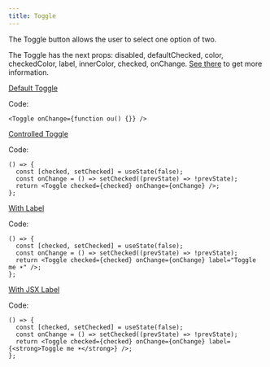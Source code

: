 ```yaml
---
title: Toggle
---
```


The Toggle button allows the user to select one option of two.

The Toggle has the next props: disabled, defaultChecked, color, checkedColor, label, innerColor, checked, onChange. [See there](/?path=/docs/core-controls-toggle--docs) to get more information.

[Default Toggle](/?path=/story/core-controls-toggle--default-toggle)

Code:

```tsx
<Toggle onChange={function ou() {}} />
```

[Controlled Toggle](/?path=/story/core-controls-toggle--controlled-toggle)

Code:

```tsx
() => {
  const [checked, setChecked] = useState(false);
  const onChange = () => setChecked((prevState) => !prevState);
  return <Toggle checked={checked} onChange={onChange} />;
};
```

[With Label](/?path=/story/core-controls-toggle--with-label)

Code:

```tsx
() => {
  const [checked, setChecked] = useState(false);
  const onChange = () => setChecked((prevState) => !prevState);
  return <Toggle checked={checked} onChange={onChange} label="Toggle me ☀️" />;
};
```

[With JSX Label](/?path=/story/core-controls-toggle--with-jsx-label)

Code:

```tsx
() => {
  const [checked, setChecked] = useState(false);
  const onChange = () => setChecked((prevState) => !prevState);
  return <Toggle checked={checked} onChange={onChange} label={<strong>Toggle me ☀️</strong>} />;
};
```
